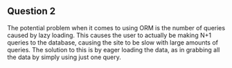 ## Question 2
The potential problem when it comes to using ORM is the number of queries caused by
lazy loading. This causes the user to actually be making N+1 queries to the database,
causing the site to be slow with large amounts of queries. The solution to this is
by eager loading the data, as in grabbing all the data by simply using just one query.

